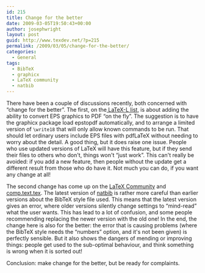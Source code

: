 ```yaml
---
id: 215
title: Change for the better
date: 2009-03-05T19:50:43+00:00
author: josephwright
layout: post
guid: http://www.texdev.net/?p=215
permalink: /2009/03/05/change-for-the-better/
categories:
  - General
tags:
  - BibTeX
  - graphicx
  - LaTeX community
  - natbib
---
```

There have been a couple of discussions recently, both concerned with “change for the better”. The first, on the[ LaTeX-L list](http://news.gmane.org/gmane.comp.tex.latex.latex3/), is about adding the ability to convert EPS graphics to PDF “on the fly”.  The suggestion is to have the graphicx package load epstopdf automatically, and to arrange a limited version of `\write18` that will only allow known commands to be run. That should let ordinary users include EPS files with pdfLaTeX without needing to worry about the detail.  A good thing, but it does raise one issue.  People who use updated versions of LaTeX will have this feature, but if they send their files to others who don't, things won't “just work”.  This can't really be avoided: if you add a new feature, then people without the update get a different result from those who do have it. Not much you can do, if you want any change at all!

The second change has come up on the [LaTeX Community](http://www.latex-community.org/) and [comp.text.tex](http://groups.google.com/group/comp.text.tex/topics). The latest version of [natbib](https://ctan.org/pkg/natbib) is rather more careful than earlier versions about the BibTeX style file used. This means that the latest version gives an error, where older versions silently change settings to “mind-read” what the user wants. This has lead to a lot of confusion, and some people recommending replacing the newer version with the old one! In the end, the change here is also for the better: the error that is causing problems (where the BibTeX style needs the “numbers” option, and it's not been given) is perfectly sensible. But it also shows the dangers of mending or improving things: people get used to the sub-optimal behaviour, and think something is wrong when it is sorted out!

Conclusion: make change for the better, but be ready for complaints.
